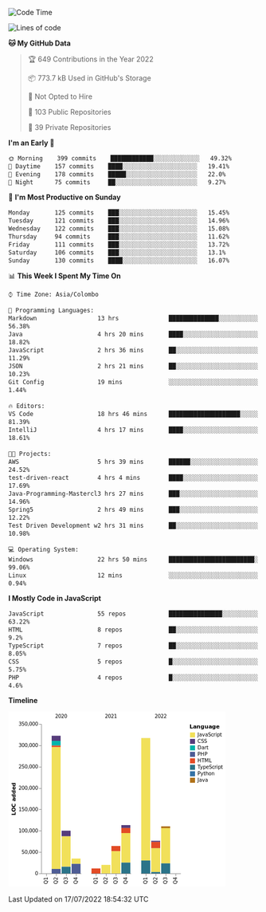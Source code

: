 
<!--START_SECTION:waka-->
![Code Time](http://img.shields.io/badge/Code%20Time-0%20secs-blue)

![Lines of code](https://img.shields.io/badge/From%20Hello%20World%20I%27ve%20Written-1%20Million%20lines%20of%20code-blue)

**🐱 My GitHub Data** 

> 🏆 649 Contributions in the Year 2022
 > 
> 📦 773.7 kB Used in GitHub's Storage 
 > 
> 🚫 Not Opted to Hire
 > 
> 📜 103 Public Repositories 
 > 
> 🔑 39 Private Repositories  
 > 
**I'm an Early 🐤** 

```text
🌞 Morning    399 commits    ████████████░░░░░░░░░░░░░   49.32% 
🌆 Daytime    157 commits    ████░░░░░░░░░░░░░░░░░░░░░   19.41% 
🌃 Evening    178 commits    █████░░░░░░░░░░░░░░░░░░░░   22.0% 
🌙 Night      75 commits     ██░░░░░░░░░░░░░░░░░░░░░░░   9.27%

```
📅 **I'm Most Productive on Sunday** 

```text
Monday       125 commits    ███░░░░░░░░░░░░░░░░░░░░░░   15.45% 
Tuesday      121 commits    ███░░░░░░░░░░░░░░░░░░░░░░   14.96% 
Wednesday    122 commits    ███░░░░░░░░░░░░░░░░░░░░░░   15.08% 
Thursday     94 commits     ███░░░░░░░░░░░░░░░░░░░░░░   11.62% 
Friday       111 commits    ███░░░░░░░░░░░░░░░░░░░░░░   13.72% 
Saturday     106 commits    ███░░░░░░░░░░░░░░░░░░░░░░   13.1% 
Sunday       130 commits    ████░░░░░░░░░░░░░░░░░░░░░   16.07%

```


📊 **This Week I Spent My Time On** 

```text
⌚︎ Time Zone: Asia/Colombo

💬 Programming Languages: 
Markdown                 13 hrs              ██████████████░░░░░░░░░░░   56.38% 
Java                     4 hrs 20 mins       ████░░░░░░░░░░░░░░░░░░░░░   18.82% 
JavaScript               2 hrs 36 mins       ██░░░░░░░░░░░░░░░░░░░░░░░   11.29% 
JSON                     2 hrs 21 mins       ██░░░░░░░░░░░░░░░░░░░░░░░   10.23% 
Git Config               19 mins             ░░░░░░░░░░░░░░░░░░░░░░░░░   1.44%

🔥 Editors: 
VS Code                  18 hrs 46 mins      ████████████████████░░░░░   81.39% 
IntelliJ                 4 hrs 17 mins       ████░░░░░░░░░░░░░░░░░░░░░   18.61%

🐱‍💻 Projects: 
AWS                      5 hrs 39 mins       ██████░░░░░░░░░░░░░░░░░░░   24.52% 
test-driven-react        4 hrs 4 mins        ████░░░░░░░░░░░░░░░░░░░░░   17.69% 
Java-Programming-Mastercl3 hrs 27 mins       ███░░░░░░░░░░░░░░░░░░░░░░   14.96% 
Spring5                  2 hrs 49 mins       ███░░░░░░░░░░░░░░░░░░░░░░   12.22% 
Test Driven Development w2 hrs 31 mins       ██░░░░░░░░░░░░░░░░░░░░░░░   10.98%

💻 Operating System: 
Windows                  22 hrs 50 mins      ████████████████████████░   99.06% 
Linux                    12 mins             ░░░░░░░░░░░░░░░░░░░░░░░░░   0.94%

```

**I Mostly Code in JavaScript** 

```text
JavaScript               55 repos            ███████████████░░░░░░░░░░   63.22% 
HTML                     8 repos             ██░░░░░░░░░░░░░░░░░░░░░░░   9.2% 
TypeScript               7 repos             ██░░░░░░░░░░░░░░░░░░░░░░░   8.05% 
CSS                      5 repos             █░░░░░░░░░░░░░░░░░░░░░░░░   5.75% 
PHP                      4 repos             █░░░░░░░░░░░░░░░░░░░░░░░░   4.6%

```


**Timeline**

![Chart not found](https://raw.githubusercontent.com/ccweerasinghe1994/ccweerasinghe1994/master/charts/bar_graph.png) 


 Last Updated on 17/07/2022 18:54:32 UTC
<!--END_SECTION:waka-->
